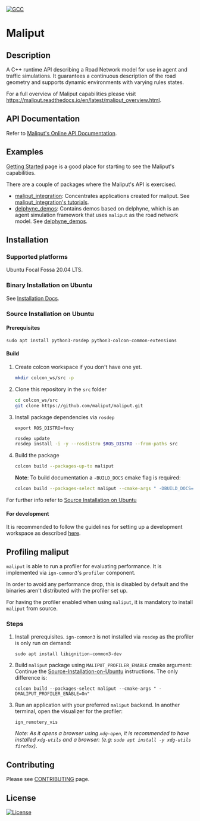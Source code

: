 
[![GCC](https://github.com/maliput/maliput/actions/workflows/build.yml/badge.svg)](https://github.com/maliput/maliput/actions/workflows/build.yml)

# Maliput

## Description

A C++ runtime API describing a Road Network model for use in agent and traffic simulations. It guarantees a continuous description of the road geometry and supports dynamic environments with varying rules states.

For a full overview of Maliput capabilities please visit https://maliput.readthedocs.io/en/latest/maliput_overview.html.

## API Documentation

Refer to [Maliput's Online API Documentation](https://maliput.readthedocs.io/en/latest/html/deps/maliput/html/annotated.html).

## Examples

[Getting Started](https://maliput.readthedocs.io/en/latest/getting_started.html) page is a good place for starting to see the Maliput's capabilities.

There are a couple of packages where the Maliput's API is exercised.
 - [maliput_integration](https://github.com/maliput/maliput_integration): Concentrates applications created for maliput. See [maliput_integration's tutorials](https://maliput.readthedocs.io/en/latest/html/deps/maliput_integration/html/integration_tutorials.html).
 - [delphyne_demos](https://github.com/maliput/delphyne_demos): Contains demos based on delphyne, which is an agent simulation framework that uses `maliput` as the road network model. See [delphyne_demos](https://github.com/maliput/delphyne_demos).


## Installation

### Supported platforms

Ubuntu Focal Fossa 20.04 LTS.

### Binary Installation on Ubuntu

See [Installation Docs](https://maliput.readthedocs.io/en/latest/installation.html#binary-installation-on-ubuntu).

### Source Installation on Ubuntu

#### Prerequisites

```
sudo apt install python3-rosdep python3-colcon-common-extensions
```

#### Build

1. Create colcon workspace if you don't have one yet.
    ```sh
    mkdir colcon_ws/src -p
    ```

2. Clone this repository in the `src` folder
    ```sh
    cd colcon_ws/src
    git clone https://github.com/maliput/maliput.git
    ```

3. Install package dependencies via `rosdep`
    ```
    export ROS_DISTRO=foxy
    ```
    ```sh
    rosdep update
    rosdep install -i -y --rosdistro $ROS_DISTRO --from-paths src
    ```

4. Build the package
    ```sh
    colcon build --packages-up-to maliput
    ```

    **Note**: To build documentation a `-BUILD_DOCS` cmake flag is required:
    ```sh
    colcon build --packages-select maliput --cmake-args " -DBUILD_DOCS=On"
    ```

For further info refer to [Source Installation on Ubuntu](https://maliput.readthedocs.io/en/latest/installation.html#source-installation-on-ubuntu)

#### For development

It is recommended to follow the guidelines for setting up a development workspace as described [here](https://maliput.readthedocs.io/en/latest/developer_setup.html).

## Profiling maliput

`maliput` is able to run a profiler for evaluating performance.
It is implemented via `ign-common3`'s `profiler` component.

In order to avoid any performance drop, this is disabled by default and the binaries aren't distributed with the profiler set up.

For having the profiler enabled when using `maliput`, it is mandatory to install `maliput` from source.

### Steps

1. Install prerequisites. `ign-common3` is not installed via `rosdep` as the profiler is only run on demand:

    ```
    sudo apt install libignition-common3-dev
    ```

2. Build `maliput` package using `MALIPUT_PROFILER_ENABLE` cmake argument:
Continue the [Source-Installation-on-Ubuntu](#Source-Installation-on-Ubuntu) instructions. The only difference is:
    ```
    colcon build --packages-select maliput --cmake-args " -DMALIPUT_PROFILER_ENABLE=On"
    ```

3. Run an application with your preferred `maliput` backend. In another terminal, open the visualizer for the profiler:
    ```
    ign_remotery_vis
    ```
    _Note: As it opens a browser using `xdg-open`, it is recommended to have installed `xdg-utils` and a browser: (e.g: `sudo apt install -y xdg-utils firefox`)_.

## Contributing

Please see [CONTRIBUTING](https://maliput.readthedocs.io/en/latest/contributing.html) page.

## License

[![License](https://img.shields.io/badge/License-BSD_3--Clause-blue.svg)](https://github.com/maliput/maliput/blob/main/LICENSE)
